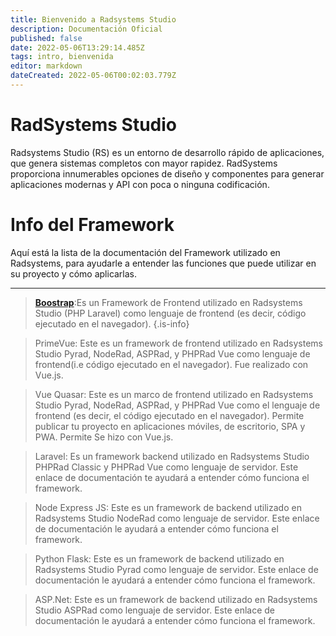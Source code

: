 ```yaml
---
title: Bienvenido a Radsystems Studio
description: Documentación Oficial
published: false
date: 2022-05-06T13:29:14.485Z
tags: intro, bienvenida
editor: markdown
dateCreated: 2022-05-06T00:02:03.779Z
---
```


# RadSystems Studio
Radsystems Studio (RS) es un entorno de desarrollo rápido de aplicaciones, que genera sistemas completos con mayor rapidez. RadSystems proporciona innumerables opciones de diseño y componentes para generar aplicaciones modernas y API con poca o ninguna codificación.

# Info del Framework

Aquí está la lista de la documentación del Framework utilizado en Radsystems, para ayudarle a entender las funciones que puede utilizar en su proyecto y cómo aplicarlas.

---
>  <a class="is-external-link" href="https://getbootstrap.com/docs/4.6/getting-started/introduction/">**Boostrap**</a>:Es un Framework de Frontend utilizado en Radsystems Studio (PHP Laravel) como lenguaje de frontend (es decir, código ejecutado en el navegador).
{.is-info}


> PrimeVue: Este es un framework de frontend utilizado en Radsystems Studio Pyrad, NodeRad, ASPRad, y PHPRad Vue como lenguaje de frontend(i.e código ejecutado en el navegador). Fue realizado con Vue.js.

> Vue Quasar: Este es un marco de frontend utilizado en Radsystems Studio Pyrad, NodeRad, ASPRad, y PHPRad Vue como el lenguaje de frontend (es decir, el código ejecutado en el navegador). Permite publicar tu proyecto en aplicaciones móviles, de escritorio, SPA y PWA. Permite Se hizo con Vue.js.

> Laravel: Es un framework backend utilizado en Radsystems Studio PHPRad Classic y PHPRad Vue como lenguaje de servidor. Este enlace de documentación te ayudará a entender cómo funciona el framework.

> Node Express JS: Este es un framework de backend utilizado en Radsystems Studio NodeRad como lenguaje de servidor. Este enlace de documentación le ayudará a entender cómo funciona el framework.

> Python Flask: Este es un framework de backend utilizado en Radsystems Studio Pyrad como lenguaje de servidor. Este enlace de documentación le ayudará a entender cómo funciona el framework.

> ASP.Net: Este es un framework de backend utilizado en Radsystems Studio ASPRad como lenguaje de servidor. Este enlace de documentación le ayudará a entender cómo funciona el framework.

